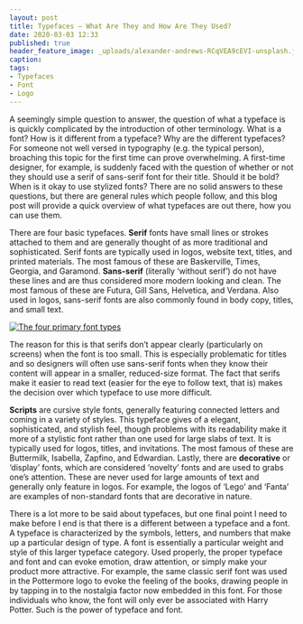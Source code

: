 ```yaml
---
layout: post
title: Typefaces – What Are They and How Are They Used?
date: 2020-03-03 12:33
published: true
header_feature_image: _uploads/alexander-andrews-RCqVEA9cEVI-unsplash.jpg
caption:
tags:
- Typefaces
- Font
- Logo
---
```


A seemingly simple question to answer, the question of what a typeface is is quickly complicated by the introduction of other terminology. What is a font? How is it different from a typeface? Why are the different typefaces? For someone not well versed in typography (e.g. the typical person), broaching this topic for the first time can prove overwhelming. A first-time designer, for example, is suddenly faced with the question of whether or not they should use a serif of sans-serif font for their title. Should it be bold? When is it okay to use stylized fonts? There are no solid answers to these questions, but there are general rules which people follow, and this blog post will provide a quick overview of what typefaces are out there, how you can use them.

There are four basic typefaces. **Serif** fonts have small lines or strokes attached to them and are generally thought of as more traditional and sophisticated. Serif fonts are typically used in logos, website text, titles, and printed materials. The most famous of these are Baskerville, Times, Georgia, and Garamond. **Sans-serif** (literally ‘without serif’) do not have these lines and are thus considered more modern looking and clean. The most famous of these are Futura, Gill Sans, Helvetica, and Verdana. Also used in logos, sans-serif fonts are also commonly found in body copy, titles, and small text.

[![The four primary font types](//_uploads/typography-typeface-1024x483.jpg)](//_uploads/typography-typeface-1024x483.jpg)

The reason for this is that serifs don’t appear clearly (particularly on screens) when the font is too small. This is especially problematic for titles and so designers will often use sans-serif fonts when they know their content will appear in a smaller, reduced-size format. The fact that serifs make it easier to read text (easier for the eye to follow text, that is) makes the decision over which typeface to use more difficult.

**Scripts** are cursive style fonts, generally featuring connected letters and coming in a variety of styles. This typeface gives of a elegant, sophisticated, and stylish feel, though problems with its readability make it more of a stylistic font rather than one used for large slabs of text. It is typically used for logos, titles, and invitations. The most famous of these are Buttermilk, Isabella, Zapfino, and Edwardian. Lastly, there are **decorative** or ‘display’ fonts, which are considered ‘novelty’ fonts and are used to grabs one’s attention. These are never used for large amounts of text and generally only feature in logos. For example, the logos of ‘Lego’ and ‘Fanta’ are examples of non-standard fonts that are decorative in nature.

There is a lot more to be said about typefaces, but one final point I need to make before I end is that there is a different between a typeface and a font. A typeface is characterized by the symbols, letters, and numbers that make up a particular design of type. A font is essentially a particular weight and style of this larger typeface category. Used properly, the proper typeface and font and can evoke emotion, draw attention, or simply make your product more attractive. For example, the same classic serif font was used in the Pottermore logo to evoke the feeling of the books, drawing people in by tapping in to the nostalgia factor now embedded in this font. For those individuals who know, the font will only ever be associated with Harry Potter. Such is the power of typeface and font.
